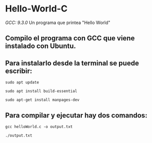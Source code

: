 # Hello-World-C
*GCC: 9.3.0*
Un programa que printea "Hello World"
<h2>Compilo el programa con GCC que viene instalado con Ubuntu.<h2>
<h2>Para instalarlo desde la terminal se puede escribir: </h2>
  
`sudo apt update`

`sudo apt install build-essential`

`sudo apt-get install manpages-dev`

<h2>Para compilar y ejecutar hay dos comandos:</h2>

`gcc helloWorld.c -o output.txt`

`./output.txt`
